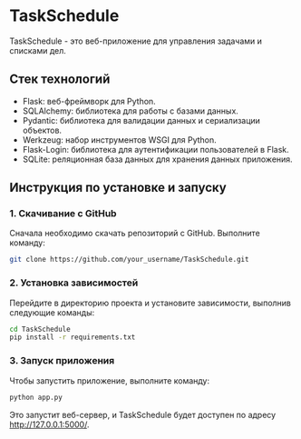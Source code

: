# TaskSchedule

TaskSchedule - это веб-приложение для управления задачами и списками дел.

## Стек технологий

- Flask: веб-фреймворк для Python.
- SQLAlchemy: библиотека для работы с базами данных.
- Pydantic: библиотека для валидации данных и сериализации объектов.
- Werkzeug: набор инструментов WSGI для Python.
- Flask-Login: библиотека для аутентификации пользователей в Flask.
- SQLite: реляционная база данных для хранения данных приложения.

## Инструкция по установке и запуску

### 1. Скачивание с GitHub
Сначала необходимо скачать репозиторий с GitHub. Выполните команду:
```bash
git clone https://github.com/your_username/TaskSchedule.git
```

### 2. Установка зависимостей
Перейдите в директорию проекта и установите зависимости, выполнив следующие команды:
```bash
cd TaskSchedule
pip install -r requirements.txt
```
### 3. Запуск приложения
Чтобы запустить приложение, выполните команду:
```bash
python app.py
```
Это запустит веб-сервер, и TaskSchedule будет доступен по адресу http://127.0.0.1:5000/.